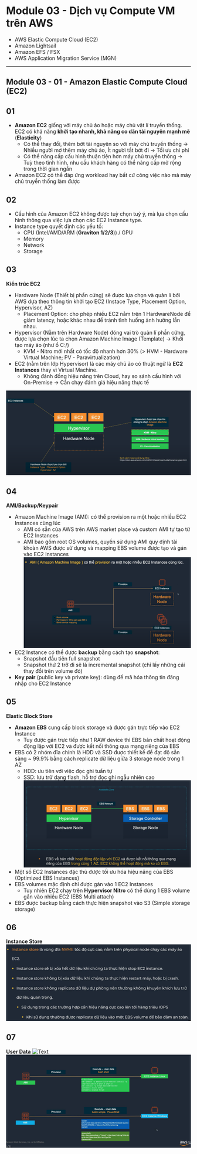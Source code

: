# Module 03 - Dịch vụ Compute VM trên AWS
- AWS Elastic Compute Cloud (EC2)
- Amazon Lightsail
- Amazon EFS / FSX
- AWS Application Migration Service (MGN)
---
## Module 03 - 01 - Amazon Elastic Compute Cloud (EC2)
## 01
  - **Amazon EC2** giống với máy chủ ảo hoặc máy chủ vật lí truyền thống. EC2 có khả năng **khởi tạo nhanh, khả năng co dãn tài nguyên mạnh mẽ** (**Elasticity**)
    - Có thể thay đổi, thêm bớt tài nguyên so với máy chủ truyền thống -> Nhiều người mở thêm máy chủ ảo, Ít người tắt bớt đi -> Tối ưu chi phí
    - Có thể nâng cấp cấu hình thuận tiện hơn máy chủ truyền thống -> Tuỳ theo tình hình, nhu cầu khách hàng có thể nâng cấp mở rộng trong thời gian ngắn
  - Amazon EC2 có thể đáp ứng workload hay bất cứ công việc nào mà máy chủ truyền thống làm được
## 02
  - Cấu hình của Amazon EC2 không được tuỳ chọn tuỳ ý, mà lựa chọn cấu hình thông qua việc lựa chọn các EC2 Instance type.
  - Instance type quyết định các yếu tố:
    - CPU (Intel/AMD/ARM (**Graviton 1/2/3**)) / GPU
    - Memory
    - Network
    - Storage
## 03
  **Kiến trúc EC2**
  - Hardware Node (Thiết bị phần cứng) sẽ được lựa chọn và quản lí bởi AWS dựa theo thông tin khởi tạo EC2 (Instace Type, Placement Option, Hypervisor, AZ)
    - Placement Option: cho phép nhiều EC2 nằm trên 1 HardwareNode để giảm latency, hoặc khác nhau để tránh tình huống ảnh hưởng lẫn nhau.  
  - Hypervisor (Nằm trên Hardware Node) đóng vai trò quản lí phần cứng, được lựa chọn lúc ta chọn Amazon Machine Image (Template) -> Khởi tạo máy ảo (như ổ C:/)
    - KVM - Nitro mới nhất có tốc độ nhanh hơn 30% (> HVM - Hardware Virtual Machine; PV - Paravirtualization)
  - EC2 (nằm trên lớp Hypervisor) là các máy chủ ảo có thuật ngữ là **EC2 Instances** thay vì Virtual Machine.
    - Không đánh đồng hiệu năng trên Cloud, hay so sánh cấu hình với On-Premise -> Cần chạy đánh giá hiệu năng thực tế 

![EC2 structure](images/image1.png)

## 04
  **AMI/Backup/Keypair**
  - Amazon Machine Image (AMI): có thể provision ra một hoặc nhiều EC2 Instances cùng lúc
    - AMI có sẵn của AWS trên AWS market place và custom AMI tự tạo từ EC2 Instances
    - AMI bao gồm root OS volumes, quyền sử dụng AMI quy định tài khoàn AWS được sử dụng và mapping EBS volume được tạo và gán vào EC2 Instances
![AMI](images/image2.png) 
  - EC2 Instance có thể được **backup** bằng cách tạo **snapshot**:
    - Snapshot đầu tiên full snapshot
    - Snapshot thứ 2 trở đi sẽ là incremental snapshot (chỉ lấy những cái thay đổi trên volume đó)
  - **Key pair** (public key và private key): dùng để mã hóa thông tin đăng nhập cho EC2 Instance

## 05 
  **Elastic Block Store**
  - **Amazon EBS** cung cấp block storage và được gán trực tiếp vào EC2 Instance
    - Tuy được gán trực tiếp như 1 RAW device thì EBS bản chất hoạt động động lập với EC2 và được kết nối thông qua mạng riêng của EBS
  - EBS có 2 nhóm đĩa chính là HDD và SSD được thiết kế để đạt độ sẵn sàng ~ 99.9% bằng cách replicate dữ liệu giữa 3 storage node trong 1 AZ
    - HDD: ưu tiên với việc đọc ghi tuần tự
    - SSD: lưu trữ dạng flash, hỗ trợ đọc ghi ngẫu nhiên cao
![EBS](images/image3.png)
  - Một số EC2 Instances đặc thù được tối ưu hóa hiệu năng của EBS (Optimized EBS Instances)
  - EBS volumes mặc định chỉ được gán vào 1 EC2 Instances
    - Tuy nhiên EC2 chạy trên **Hypervisor Nitro** có thể dùng 1 EBS volume gắn vào nhiều EC2 (EBS Multi attach)
  - EBS được backup bằng cách thực hiện snapshot vào S3 (Simple storage storage)

## 06
  **Instance Store**
![Instance](images/image4.png)

## 07 
  **User Data**
![Text](image5.png)
![Structure](image6.png)